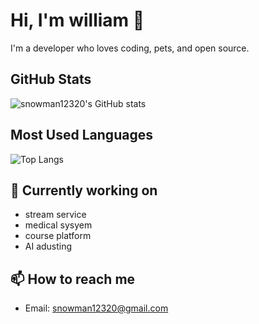 <!--
**snowman12320/snowman12320** is a ✨ _special_ ✨ repository because its `README.md` (this file) appears on your GitHub profile.

Here are some ideas to get you started:

- 🔭 I’m currently working on ...
- 🌱 I’m currently learning ...
- 👯 I’m looking to collaborate on ...
- 🤔 I’m looking for help with ...
- 💬 Ask me about ...
- 📫 How to reach me: ...
- 😄 Pronouns: ...
- ⚡ Fun fact: ...
-->

# Hi, I'm william 👋

I'm a developer who loves coding, pets, and open source.

## GitHub Stats
![snowman12320's GitHub stats](https://github-readme-stats.vercel.app/api?username=snowman12320&show_icons=true&theme=dark&count_private=false)

## Most Used Languages
![Top Langs](https://github-readme-stats.vercel.app/api/top-langs/?username=snowman12320&layout=compact&theme=dark)

## 🔭 Currently working on
- stream service
- medical sysyem
- course platform
- AI adusting

## 📫 How to reach me
- Email: snowman12320@gmail.com
